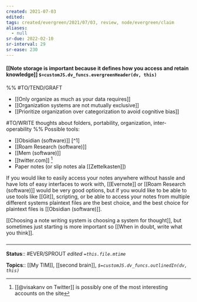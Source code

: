 ```yaml
---
created: 2021-07-03
edited: 
tags: created/evergreen/2021/07/03, review, node/evergreen/claim
aliases:
  - null
sr-due: 2022-02-10
sr-interval: 29
sr-ease: 230
---
```


#### [[Note storage is important because it defines how you access and retain knowledge]] `$=customJS.dv_funcs.evergreenHeader(dv, this)`

%%
#TO/TEND/GRAFT 
- [[Only organize as much as your data requires]]
- [[Organization systems are not mutually exclusive]]
- [[Prioritize organization over categorization to avoid cognitive bias]]

#TO/WRITE thoughts about folders, portability, organization, inter-operability
%%
Possible tools:
- [[Obsidian (software)]] [^1]
- [[Roam Research (software)]]
- [[Mem (software)]]
- [[twitter.com]] [^2]
- Paper notes (or slip notes ala [[Zettelkasten]])

If you would like to easily access your notes anywhere without hassle and have lots of easy interfaces to work with, [[Evernote]] or [[Roam Research (software)]] would be very good options, but if you would like to be able to use tools like [[Git]], scripting, or be able to access your notes from multiple different systems plaintext files are the best choice, and the best choice for plaintext files is [[Obsidian (software)]].

[[Choosing a note writing system is choosing a system for thought]], but sometimes just starting is more important so [[When in doubt, write what you think]].

### <hr class="footnote"/>

**Status**:: #EVER/SPROUT
*edited `=this.file.mtime`*

**Topics**:: [[My TIM]], [[second brain]], 
*`$=customJS.dv_funcs.outlinedIn(dv, this)`*

[^2]: [[@visakanv on Twitter]] is possibly one of the most interesting accounts on the site